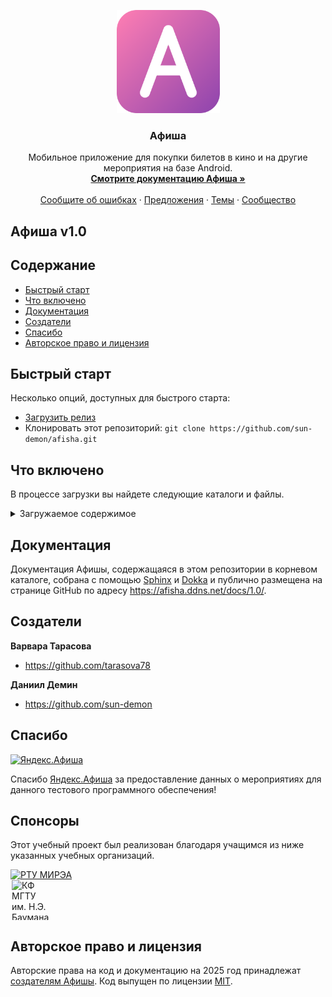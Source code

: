 <p align="center">
  <a href="https://afisha.ddns.net">
    <img src="favicon.svg" alt="Афиша логотип" width="165" height="165">
  </a>
</p>

<h3 align="center">Афиша</h3>

<p align="center">
  Мобильное приложение для покупки билетов в кино и на другие мероприятия на базе Android.
  <br>
  <a href="https://afisha.ddns.net/docs"><strong>Смотрите документацию Афиша »</strong></a>
  <br>
  <br>
  <a href="https://afisha.ddns.net/bugs">Сообщите об ошибках</a>
  ·
  <a href="https://afisha.ddns.net/requests-feature">Предложения</a>
  ·
  <a href="https://afisha.ddns.net/themes">Темы</a>
  ·
  <a href="https://afisha.ddns.net/blog">Сообщество</a>
</p>


## Афиша v1.0

<!-- Our default branch is for development of our Bootstrap 5 release. Head to the [`v4-dev` branch](https://github.com/twbs/bootstrap/tree/v4-dev) to view the readme, documentation, and source code for Bootstrap 4. -->


## Содержание

- [Быстрый старт](#быстрый-старт)
- [Что включено](#что-включено)
- [Документация](#документация)
- [Создатели](#создатели)
- [Спасибо](#спасибо)
- [Авторское право и лицензия](#авторское-право-и-лицензия)


## Быстрый старт

Несколько опций, доступных для быстрого старта:

- [Загрузить релиз](https://github.com/sun-demon/afisha/archive/v1.0.zip)
- Клонировать этот репозиторий: `git clone https://github.com/sun-demon/afisha.git`


## Что включено


В процессе загрузки вы найдете следующие каталоги и файлы.

<details>
  <summary>Загружаемое содержимое</summary>
<!-- 
  ```text
  bootstrap/
  ├── css/
  │   ├── bootstrap-grid.css
  │   ├── bootstrap-grid.css.map
  └── js/
      ├── bootstrap.bundle.js
      ├── bootstrap.bundle.js.map
  ``` -->
</details>


## Документация

Документация Афишы, содержащаяся в этом репозитории в корневом каталоге, собрана с помощью [Sphinx](https://pypi.org/project/Sphinx/) и [Dokka](https://github.com/Kotlin/dokka/) и публично размещена на странице GitHub по адресу <https://afisha.ddns.net/docs/1.0/>.


## Создатели

**Варвара Тарасова**

- <https://github.com/tarasova78>

**Даниил Демин**

- <https://github.com/sun-demon>


## Спасибо

<a href="https://afisha.yandex.ru/">
  <img src="https://yastatic.net/s3/home/services/all/svg/afisha1.svg" alt="Яндекс.Афиша" width="42" height="42">
</a>

Спасибо [Яндекс.Афиша](https://afisha.yandex.ru/) за предоставление данных о мероприятиях для данного тестового программного обеспечения!


## Спонсоры

Этот учебный проект был реализован благодаря учащимся из ниже указанных учебных организаций.

<a href="https://www.mirea.ru/">
  <img src="https://www.mirea.ru/upload/medialibrary/a8c/qqv5o4yfjnctqn0ir7s5bbm5b8daj2ku/db8f6fb596c7752b441b0cdfa544bb20.png" alt="РТУ МИРЭА" width="64" height="64">
</a>

<a href="https://kf.bmstu.ru/">
  <div style="position: relative; padding-left: 2px; width: 64px; height: 64px; overflow: hidden;">
    <div style="position: absolute; left: -50; top: -50;">
    <img src="https://upload.wikimedia.org/wikipedia/ru/thumb/b/bd/%D0%93%D0%B5%D1%80%D0%B1_%D0%9C%D0%93%D0%A2%D0%A3_%D0%B8%D0%BC%D0%B5%D0%BD%D0%B8_%D0%9D._%D0%AD._%D0%91%D0%B0%D1%83%D0%BC%D0%B0%D0%BD%D0%B0.svg/1200px-%D0%93%D0%B5%D1%80%D0%B1_%D0%9C%D0%93%D0%A2%D0%A3_%D0%B8%D0%BC%D0%B5%D0%BD%D0%B8_%D0%9D._%D0%AD._%D0%91%D0%B0%D1%83%D0%BC%D0%B0%D0%BD%D0%B0.svg.png" alt="КФ МГТУ им. Н.Э. Баумана" width="64">
    </div>
  </div>
</a>


## Авторское право и лицензия

Авторские права на код и документацию на 2025 год принадлежат [создателям Aфишы](#создатели). Код выпущен по лицензии [MIT](https://github.com/sun-demon/afisha/blob/main/LICENSE).




<!-- * список клиентов
    * пользовательское имя (уникально)
    * адрес почтового ящика (уникален)
* список событий (реализовано лишь локально и с главной страницы (до 3 штук))
    * строковый идентификатор (уникальный)
    * тип события ()
    * название события
    * описание события
    * ссылка на событие
    * цену события
* список площадок (пока не реализовано) -->

